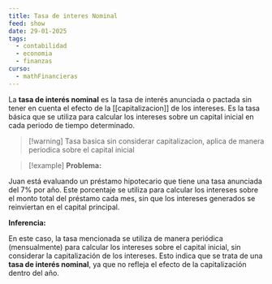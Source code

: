 ```yaml
---
title: Tasa de interes Nominal
feed: show
date: 29-01-2025
tags:
  - contabilidad
  - economia
  - finanzas
curso:
  - mathFinancieras
---
```

La **tasa de interés nominal** es la tasa de interés anunciada o pactada sin tener en cuenta el efecto de la [[capitalizacion]] de los intereses. Es la tasa básica que se utiliza para calcular los intereses sobre un capital inicial en cada periodo de tiempo determinado.

>[!warning] Tasa basica sin considerar capitalizacion, aplica de manera periodica sobre el capital inicial

>[!example] **Problema:**
>
Juan está evaluando un préstamo hipotecario que tiene una tasa anunciada del 7% por año. Este porcentaje se utiliza para calcular los intereses sobre el monto total del préstamo cada mes, sin que los intereses generados se reinviertan en el capital principal.
>
**Inferencia:**
>
En este caso, la tasa mencionada se utiliza de manera periódica (mensualmente) para calcular los intereses sobre el capital inicial, sin considerar la capitalización de los intereses. Esto indica que se trata de una **tasa de interés nominal**, ya que no refleja el efecto de la capitalización dentro del año.

